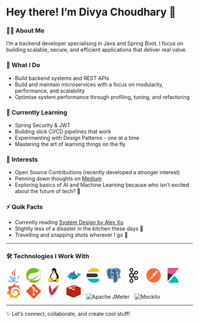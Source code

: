 # Hey there! I’m Divya Choudhary 👋

### 👩‍💻 About Me 
I’m a backend developer specialising in Java and Spring Boot. I focus on building scalable, secure, and efficient applications that deliver real value.

### 💼 What I Do  
- Build backend systems and REST APIs  
- Build and maintain microservices with a focus on modularity, performance, and scalability
- Optimise system performance through profiling, tuning, and refactoring     

### 🌱 Currently Learning  
- Spring Security & JWT  
- Building slick CI/CD pipelines that work  
- Experimenting with Design Patterns - one at a time
- Mastering the art of learning things on the fly

### 🎯 Interests  
- Open Source Contributions (recently developed a stronger interest)   
- Penning down thoughts on [Medium](https://medium.com/@divyaa.choudharyy0428) 
- Exploring basics of AI and Machine Learning because who isn’t excited about the future of tech? 🚀 

### ⚡ Quik Facts  
- Currently reading [System Design by Alex Xu](https://www.amazon.com/System-Design-Interview-insiders-Second/dp/B08CMF2CQF) 
- Slightly less of a disaster in the kitchen these days 🍳  
- Travelling and snapping shots wherever I go 📸

---

### 🛠️ Technologies I Work With

<p>
  <img src="https://raw.githubusercontent.com/devicons/devicon/master/icons/java/java-original.svg" alt="Java" width="40" height="40" style="margin-right:10px;" />
  <img src="https://raw.githubusercontent.com/devicons/devicon/master/icons/spring/spring-original.svg" alt="Spring Boot" width="40" height="40" style="margin-right:10px;" />
  <img src="https://raw.githubusercontent.com/devicons/devicon/master/icons/linux/linux-original.svg" alt="Linux" width="40" height="40" style="margin-right:10px;" />
  <img src="https://raw.githubusercontent.com/devicons/devicon/master/icons/docker/docker-original.svg" alt="Docker" width="40" height="40" style="margin-right:10px;" />
  <img src="https://raw.githubusercontent.com/devicons/devicon/master/icons/elasticsearch/elasticsearch-original.svg" alt="Elasticsearch" width="40" height="40" style="margin-right:10px;" />
  <img src="https://raw.githubusercontent.com/devicons/devicon/master/icons/postgresql/postgresql-original.svg" alt="PostgreSQL" width="40" height="40" style="margin-right:10px;" />
  <img src="https://raw.githubusercontent.com/devicons/devicon/master/icons/apachekafka/apachekafka-original.svg" alt="Kafka" width="40" height="40" style="margin-right:10px;" />
  <img src="https://raw.githubusercontent.com/devicons/devicon/master/icons/postman/postman-original.svg" alt="Postman" width="40" height="40" style="margin-right:10px;" />
  <img src="https://raw.githubusercontent.com/devicons/devicon/master/icons/kibana/kibana-original.svg" alt="Kibana" width="40" height="40" style="margin-right:10px;" />
  <img src="https://raw.githubusercontent.com/devicons/devicon/master/icons/grafana/grafana-original.svg" alt="Grafana" width="40" height="40" style="margin-right:10px;" />
  <img src="https://raw.githubusercontent.com/devicons/devicon/master/icons/git/git-original.svg" alt="Git" width="40" height="40" style="margin-right:10px;" />
  <img src="https://raw.githubusercontent.com/devicons/devicon/master/icons/maven/maven-original.svg" alt="Maven" width="40" height="40" style="margin-right:10px;" />
  <img src="https://raw.githubusercontent.com/devicons/devicon/master/icons/redis/redis-original.svg" alt="Redis" width="40" height="40" style="margin-right:10px;" />
  <img src="https://jmeter.apache.org/images/jmeter_square.svg" alt="Apache JMeter" width="40" height="40" style="margin-right:10px;" />
  <img src="https://miro.medium.com/v2/resize:fit:640/format:webp/1*3NDVbzYlOTLyRSrpay9uYw.png" alt="Mockito" width="40" height="40" style="margin-right:10px;" />
</p>


---

✨ Let’s connect, collaborate, and create cool stuff!
